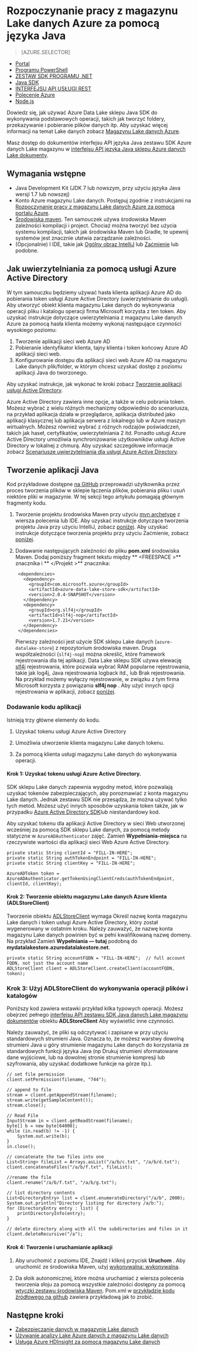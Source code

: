 <properties
   pageTitle="Można opracowywać aplikacje za pomocą danych Lake sklepu Java SDK | Microsoft Azure"
   description="Używanie Azure Data Lake sklepu Java SDK do tworzenia aplikacji"
   services="data-lake-store"
   documentationCenter=""
   authors="nitinme"
   manager="jhubbard"
   editor="cgronlun"/>

<tags
   ms.service="data-lake-store"
   ms.devlang="na"
   ms.topic="get-started-article"
   ms.tgt_pltfrm="na"
   ms.workload="big-data"
   ms.date="10/17/2016"
   ms.author="nitinme"/>

# <a name="get-started-with-azure-data-lake-store-using-java"></a>Rozpoczynanie pracy z magazynu Lake danych Azure za pomocą języka Java

> [AZURE.SELECTOR]
- [Portal](data-lake-store-get-started-portal.md)
- [Programu PowerShell](data-lake-store-get-started-powershell.md)
- [ZESTAW SDK PROGRAMU .NET](data-lake-store-get-started-net-sdk.md)
- [Java SDK](data-lake-store-get-started-java-sdk.md)
- [INTERFEJSU API USŁUGI REST](data-lake-store-get-started-rest-api.md)
- [Polecenie Azure](data-lake-store-get-started-cli.md)
- [Node.js](data-lake-store-manage-use-nodejs.md)

Dowiedz się, jak używać Azure Data Lake sklepu Java SDK do wykonywania podstawowych operacji, takich jak tworzyć foldery, przekazywanie i pobieranie plików danych itp. Aby uzyskać więcej informacji na temat Lake danych zobacz [Magazynu Lake danych Azure](data-lake-store-overview.md).

Masz dostęp do dokumentów interfejsu API języka Java zestawu SDK Azure danych Lake magazynu w [interfejsu API języka Java sklepu Azure danych Lake dokumenty](https://azure.github.io/azure-data-lake-store-java/javadoc/).

## <a name="prerequisites"></a>Wymagania wstępne

* Java Development Kit (JDK 7 lub nowszym, przy użyciu języka Java wersji 1.7 lub nowszej)
* Konto Azure magazynu Lake danych. Postępuj zgodnie z instrukcjami na [Rozpoczynanie pracy z magazynu Lake danych Azure za pomocą portalu Azure](data-lake-store-get-started-portal.md).
* [Środowiska maven](https://maven.apache.org/install.html). Ten samouczek używa środowiska Maven zależności kompilacji i project. Chociaż można tworzyć bez użycia systemu kompilacji, takich jak środowiska Maven lub Gradle, te upewnij systemów jest znacznie ułatwia zarządzanie zależności.
* (Opcjonalnie) I IDE, takie jak [Ogólny obraz IntelliJ](https://www.jetbrains.com/idea/download/) lub [Zaćmienie](https://www.eclipse.org/downloads/) lub podobne.

## <a name="how-do-i-authenticate-using-azure-active-directory"></a>Jak uwierzytelniania za pomocą usługi Azure Active Directory

W tym samouczku będziemy używać hasła klienta aplikacji Azure AD do pobierania token usługi Azure Active Directory (uwierzytelnianie do usługi). Aby utworzyć obiekt klienta magazynu Lake danych do wykonywania operacji pliku i katalogu operacji firma Microsoft korzysta z ten token. Aby uzyskać instrukcje dotyczące uwierzytelniania z magazynu Lake danych Azure za pomocą hasła klienta możemy wykonaj następujące czynności wysokiego poziomu:

1. Tworzenie aplikacji sieci web Azure AD
2. Pobieranie identyfikator klienta, tajny klienta i token końcowy Azure AD aplikacji sieci web.
3. Konfigurowanie dostępu dla aplikacji sieci web Azure AD na magazynu Lake danych plik/folder, w którym chcesz uzyskać dostęp z poziomu aplikacji Java do tworzonego.

Aby uzyskać instrukcje, jak wykonać te kroki zobacz [Tworzenie aplikacji usługi Active Directory](data-lake-store-authenticate-using-active-directory.md#create-an-active-directory-application).

Azure Active Directory zawiera inne opcje, a także w celu pobrania token. Możesz wybrać z wielu różnych mechanizmy odpowiednio do scenariusza, na przykład aplikacja działa w przeglądarce, aplikacja distributed jako aplikacji klasycznej lub aplikacja serwera z lokalnego lub w Azure maszyn wirtualnych. Możesz również wybrać z różnych rodzajów poświadczeń, takich jak haseł, certyfikatów, uwierzytelniania 2 itd. Ponadto usługi Azure Active Directory umożliwia synchronizowanie użytkowników usługi Active Directory w lokalnej z chmurą. Aby uzyskać szczegółowe informacje zobacz [Scenariusze uwierzytelniania dla usługi Azure Active Directory](../active-directory/active-directory-authentication-scenarios.md). 

## <a name="create-a-java-application"></a>Tworzenie aplikacji Java

Kod przykładowe dostępne [na GitHub](https://azure.microsoft.com/documentation/samples/data-lake-store-java-upload-download-get-started/) przeprowadzi użytkownika przez proces tworzenia plików w sklepie łączenia plików, pobierania pliku i usuń niektóre pliki w magazynie. W tej sekcji tego artykułu pomagają głównym fragmenty kodu.

1. Tworzenie projektu środowiska Maven przy użyciu [mvn archetype](https://maven.apache.org/guides/getting-started/maven-in-five-minutes.html) z wiersza polecenia lub IDE. Aby uzyskać instrukcje dotyczące tworzenia projektu Java przy użyciu IntelliJ, zobacz [poniżej](https://www.jetbrains.com/help/idea/2016.1/creating-and-running-your-first-java-application.html). Aby uzyskać instrukcje dotyczące tworzenia projektu przy użyciu Zaćmienie, zobacz [poniżej](http://help.eclipse.org/mars/index.jsp?topic=%2Forg.eclipse.jdt.doc.user%2FgettingStarted%2Fqs-3.htm). 

2. Dodawanie następujących zależności do pliku **pom.xml** środowiska Maven. Dodaj poniższy fragment tekstu między ** \<FREESPACE >** znacznika i ** \</Projekt >** znacznika:

        <dependencies>
          <dependency>
            <groupId>com.microsoft.azure</groupId>
            <artifactId>azure-data-lake-store-sdk</artifactId>
            <version>2.0.4-SNAPSHOT</version>
          </dependency>
          <dependency>
            <groupId>org.slf4j</groupId>
            <artifactId>slf4j-nop</artifactId>
            <version>1.7.21</version>
          </dependency>
        </dependencies>

    Pierwszy zależności jest użycie SDK sklepu Lake danych (`azure-datalake-store`) z repozytorium środowiska maven. Druga współzależności (`slf4j-nop`) można określić, które framework rejestrowania dla tej aplikacji. Data Lake sklepu SDK używa elewację [slf4j](http://www.slf4j.org/) rejestrowania, które pozwala wybrać RAM popularne rejestrowania, takie jak log4j, Java rejestrowania logback itd., lub Brak rejestrowania. Na przykład możemy wyłączy rejestrowanie, w związku z tym firma Microsoft korzysta z powiązania **slf4j nop** . Aby użyć innych opcji rejestrowania w aplikacji, zobacz [poniżej](http://www.slf4j.org/manual.html#projectDep).

### <a name="add-the-application-code"></a>Dodawanie kodu aplikacji

Istnieją trzy główne elementy do kodu.

1. Uzyskać tokenu usługi Azure Active Directory

2. Umożliwia utworzenie klienta magazynu Lake danych tokenu.

3. Za pomocą klienta usługi magazynu Lake danych do wykonywania operacji.

#### <a name="step-1-obtain-an-azure-active-directory-token"></a>Krok 1: Uzyskać tokenu usługi Azure Active Directory.

SDK sklepu Lake danych zapewnia wygodny metod, które pozwalają uzyskać tokenów zabezpieczających, aby porozmawiać z konta magazynu Lake danych. Jednak zestawu SDK nie przesądza, że można używać tylko tych metod. Możesz użyć innych sposobów uzyskania token także, jak w przypadku [Azure Active Directory SDK](https://github.com/AzureAD/azure-activedirectory-library-for-java)lub niestandardowy kod.

Aby uzyskać tokenu dla aplikacji Active Directory w sieci Web utworzonej wcześniej za pomocą SDK sklepu Lake danych, za pomocą metody statyczne w `AzureADAuthenticator` zajęć. Zamień **Wypełniania-miejsca** na rzeczywiste wartości dla aplikacji sieci Web Azure Active Directory.

    private static String clientId = "FILL-IN-HERE";
    private static String authTokenEndpoint = "FILL-IN-HERE";
    private static String clientKey = "FILL-IN-HERE";

    AzureADToken token = AzureADAuthenticator.getTokenUsingClientCreds(authTokenEndpoint, clientId, clientKey);

#### <a name="step-2-create-an-azure-data-lake-store-client-adlstoreclient-object"></a>Krok 2: Tworzenie obiektu magazynu Lake danych Azure klienta (ADLStoreClient)

Tworzenie obiektu [ADLStoreClient](https://azure.github.io/azure-data-lake-store-java/javadoc/) wymaga Określ nazwę konta magazynu Lake danych i token usługi Azure Active Directory, który został wygenerowany w ostatnim kroku. Należy zauważyć, że nazwę konta magazynu Lake danych powinien być w pełni kwalifikowaną nazwę domeny. Na przykład Zamień **Wypełniania — tutaj** podobną do **mydatalakestore.azuredatalakestore.net**.

    private static String accountFQDN = "FILL-IN-HERE";  // full account FQDN, not just the account name
    ADLStoreClient client = ADLStoreClient.createClient(accountFQDN, token);

### <a name="step-3-use-the-adlstoreclient-to-perform-file-and-directory-operations"></a>Krok 3: Użyj ADLStoreClient do wykonywania operacji plików i katalogów

Poniższy kod zawiera wstawki przykład kilka typowych operacji. Możesz obejrzeć pełnego [interfejsu API zestawu SDK Java danych Lake magazynu dokumentów](https://azure.github.io/azure-data-lake-store-java/javadoc/) obiektu **ADLStoreClient** Aby wyświetlić inne czynności.
 
Należy zauważyć, że pliki są odczytywać i zapisane w przy użyciu standardowych strumieni Java. Oznacza to, że możesz warstwy dowolną strumieni Java u góry strumienie magazynu Lake danych do korzystania ze standardowych funkcji języka Java (np Drukuj strumieni sformatowane dane wyjściowe, lub na dowolnej stronie strumienie kompresji lub szyfrowania, aby uzyskać dodatkowe funkcje na górze itp.).

    // set file permission
    client.setPermission(filename, "744");

    // append to file
    stream = client.getAppendStream(filename);
    stream.write(getSampleContent());
    stream.close();

    // Read File
    InputStream in = client.getReadStream(filename);
    byte[] b = new byte[64000];
    while (in.read(b) != -1) {
        System.out.write(b);
    }
    in.close();

    // concatenate the two files into one
    List<String> fileList = Arrays.asList("/a/b/c.txt", "/a/b/d.txt");
    client.concatenateFiles("/a/b/f.txt", fileList);

    //rename the file
    client.rename("/a/b/f.txt", "/a/b/g.txt");

    // list directory contents
    List<DirectoryEntry> list = client.enumerateDirectory("/a/b", 2000);
    System.out.println("Directory listing for directory /a/b:");
    for (DirectoryEntry entry : list) {
        printDirectoryInfo(entry);
    }

    // delete directory along with all the subdirectories and files in it
    client.deleteRecursive("/a");

#### <a name="step-4-build-and-run-the-application"></a>Krok 4: Tworzenie i uruchamianie aplikacji

1. Aby uruchomić z poziomu IDE, Znajdź i kliknij przycisk **Uruchom** . Aby uruchomić ze środowiska Maven, użyj [wykonywalna: wykonywalna](http://www.mojohaus.org/exec-maven-plugin/exec-mojo.html).

2. Da słoik autonomicznej, które można uruchamiać z wiersza polecenia tworzenia słoju za pomocą wszystkie zależności dostępny za pomocą [wtyczki zestawu środowiska Maven](http://maven.apache.org/plugins/maven-assembly-plugin/usage.html). Pom.xml w [przykładzie kodu źródłowego na github](https://github.com/Azure-Samples/data-lake-store-java-upload-download-get-started/blob/master/pom.xml) zawiera przykładową jak to zrobić.


## <a name="next-steps"></a>Następne kroki

- [Zabezpieczanie danych w magazynie Lake danych](data-lake-store-secure-data.md)
- [Używanie analizy Lake Azure danych z magazynu Lake danych](../data-lake-analytics/data-lake-analytics-get-started-portal.md)
- [Usługa Azure HDInsight za pomocą magazynu Lake danych](data-lake-store-hdinsight-hadoop-use-portal.md)
